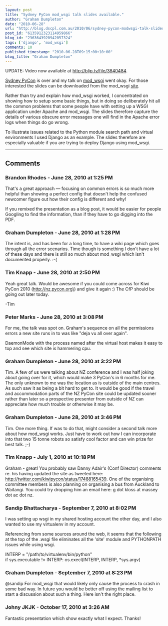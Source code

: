 ```yaml
---
layout: post
title: "Sydney PyCon mod_wsgi talk slides available."
author: "Graham Dumpleton"
date: "2010-06-28"
url: "http://blog.dscpl.com.au/2010/06/sydney-pycon-modwsgi-talk-slides.html"
post_id: "6135912323114959866"
blog_id: "2363643920942057324"
tags: ['django', 'mod_wsgi']
comments: 10
published_timestamp: "2010-06-28T09:15:00+10:00"
blog_title: "Graham Dumpleton"
---
```


UPDATE: Video now available at <http://blip.tv/file/3840484>.

  


[Sydney PyCon](http://au.pycon.org/) is over and my talk on [mod\_wsgi](http://www.modwsgi.org/) went okay. For those interested the slides can be downloaded from the mod\_wsgi [site](http://code.google.com/p/modwsgi/downloads/list).

  


Rather than try and explain how mod\_wsgi worked, I concentrated on showing how to setup some basic things, but in doing so deliberately hit all the common problems that some people have with setting up a WSGI application under Apache and mod\_wsgi. The slides therefore capture the details of various obscure error messages one will find in the Apache error logs when things do go wrong.

  


To illustrate issues related to the Python module search path and virtual environments I used Django as an example. The slides therefore are especially valuable if you are trying to deploy Django using mod\_wsgi.

---

## Comments

### Brandon Rhodes - June 28, 2010 at 1:25 PM

That's a great approach — focusing on common errors is so much more helpful than showing a perfect config that doesn't help the confused newcomer figure out how their config is different and why\!  
  
If you remixed the presentation as a blog post, it would be easier for people Googling to find the information, than if they have to go digging into the PDF.

### Graham Dumpleton - June 28, 2010 at 1:28 PM

The intent is, and has been for a long time, to have a wiki page which goes through all the error scenarios. Time though is something I don't have a lot of these days and there is still so much about mod\_wsgi which isn't documented properly. :-\(

### Tim Knapp - June 28, 2010 at 2:50 PM

Yeah great talk. Would be awesome if you could come across for Kiwi PyCon 2010 \(http://nz.pycon.org\) and give it again :\) The CfP should be going out later today.  
  
-Tim

### Peter Marks - June 28, 2010 at 3:08 PM

For me, the talk was spot on. Graham's sequence on all the permissions errors a new site runs in to was like "deja vu all over again".  
  
DaemonMode with the process named after the virtual host makes it easy to top and see which site is hammering cpu.

### Graham Dumpleton - June 28, 2010 at 3:22 PM

Tim. A few of us were talking about NZ conference and I was half joking about going over for it, which would make 3 PyCon's in 6 months for me. The only unknown to me was the location as is outside of the main centres. As such saw it as being a bit hard to get to. It would be good if the travel and accommodation parts of the NZ PyCon site could be updated sooner rather than later so a prospective presenter from outside of NZ can appreciate how much trouble or otherwise it may be.

### Graham Dumpleton - June 28, 2010 at 3:46 PM

Tim. One more thing. If was to do that, might consider a second talk more about how mod\_wsgi works. Just have to work out how I can incorporate into that two 15 tonne robots so satisfy cool factor and can win prize for best talk. ;-\)

### Tim Knapp - July 1, 2010 at 10:18 PM

Graham - great\! You probably saw Danny Adair's \(Conf Director\) comments re. his having updated the site as tweeted here: http://twitter.com/kiwipycon/status/17488165439. One of the organising committee members is also planning on organising a bus from Auckland to Waitangi. You could try dropping him an email here: g dot kloss at massey dot ac dot nz.

### Sandip Bhattacharya - September 7, 2010 at 8:02 PM

I was setting up wsgi in my shared hosting account the other day, and I also wanted to use my virtualenv in my account.  
  
Referencing from some sources around the web, it seems that the following at the top of the .wsgi file eliminates all the 'site' module and PYTHONPATH issues while using wsgi.  
  
INTERP = "/path/to/virtualenv/bin/python"  
if sys.executable \!= INTERP: os.execl\(INTERP, INTERP, \*sys.argv\)

### Graham Dumpleton - September 7, 2010 at 8:23 PM

@sandip For mod\_wsgi that would likely only cause the process to crash in some bad way. In future you would be better off using the mailing list to start a discussion about such a thing. Here isn't the right place.

### Johny JKJK - October 17, 2010 at 3:26 AM

Fantastic presentation which show exactly what I expect. Thanks\!

